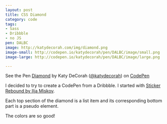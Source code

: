 ```yaml
---
layout: post
title: CSS Diamond
category: code
tags: 
- Sass
- Dribbble
- no JS
pen: DALBC
image: http://katydecorah.com/img/diamond.png
image-small: http://codepen.io/katydecorah/pen/DALBC/image/small.png
image-large: http://codepen.io/katydecorah/pen/DALBC/image/large.png

---
```

<p data-height="400" data-theme-id="97" data-slug-hash="DALBC" data-user="katydecorah" data-default-tab="result" class='codepen'>See the Pen <a href='http://codepen.io/katydecorah/pen/DALBC'>Diamond</a> by Katy DeCorah (<a href='http://codepen.io/katydecorah'>@katydecorah</a>) on <a href='http://codepen.io'>CodePen</a></p>

I decided to try to create a CodePen from a Dribbble. I started with [Sticker Rebound by Ilja Miskov](http://dribbble.com/shots/1178230-Sticker-Rebound).

Each top section of the diamond is a list item and its corresponding bottom part is a pseudo element.

The colors are so good!

